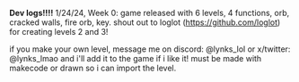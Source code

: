  


**Dev logs!!!!**
1/24/24, Week 0: game released with 6 levels, 4 functions, orb, cracked walls, fire orb, key.
shout out to loglot (https://github.com/loglot) for creating levels 2 and 3!

if you make your own level, message me on discord: @lynks_lol or x/twitter: @lynks_lmao and i'll add it to the game if i like it! must be made with makecode or drawn so i can import the level.
